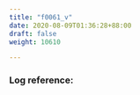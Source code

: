 ```yaml
---
title: "f0061_v"
date: 2020-08-09T01:36:28+88:00
draft: false
weight: 10610

---
```


### Log reference: <no value>

```
